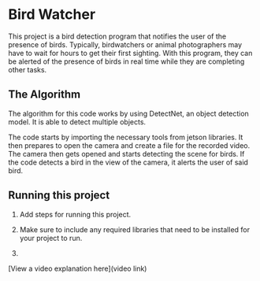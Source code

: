 # Bird Watcher

This project is a bird detection program that notifies the user of the presence of birds. Typically, birdwatchers or animal photographers may have to wait for hours to get their first sighting. With this program, they can be alerted of the presence of birds in real time while they are completing other tasks.

## The Algorithm

The algorithm for this code works by using DetectNet, an object detection model. It is able to detect multiple objects.

The code starts by importing the necessary tools from jetson libraries. It then prepares to open the camera and create a file for the recorded video. The camera then gets opened and starts detecting the scene for birds. If the code detects a bird in the view of the camera, it alerts the user of said bird.

## Running this project

1. Add steps for running this project.
2. Make sure to include any required libraries that need to be installed for your project to run.

1. 
[View a video explanation here](video link)
